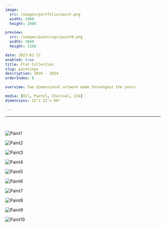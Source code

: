 ```yaml
---
image:
  src: /images/portfolio/paint.png
  width: 2000
  height: 2000

preview:
  src: /images/paintings/paint0.png
  width: 3840
  height: 2160

date: 2023-01-17
enabled: true
title: Flat Collection
slug: paintings
description: 2019 - 2024
orderIndex: 8

overview: Two dimensional artwork made throuhgout the years.

media: [Oil, Pastel, Charcoal, Ink]
dimensions: 22"x 22"x 60"

---
```



---

&nbsp;

![Paint1](/images/paintings/paint1.png "paint1")
&nbsp;

![Paint2](/images/paintings/paint2.png "paint2")
&nbsp;

![Paint3](/images/paintings/paint3.png "paint3")
&nbsp;

![Paint4](/images/paintings/paint4.png "paint4")
&nbsp;

![Paint5](/images/paintings/paint5.png "paint5")
&nbsp;

![Paint6](/images/paintings/paint6.png "paint6")
&nbsp;

![Paint7](/images/paintings/paint7.png "paint7")
&nbsp;

![Paint8](/images/paintings/paint8.png "paint8")
&nbsp;

![Paint9](/images/paintings/paint9.png "paint9")
&nbsp;

![Paint10](/images/paintings/paint10.png "paint10")
&nbsp;


